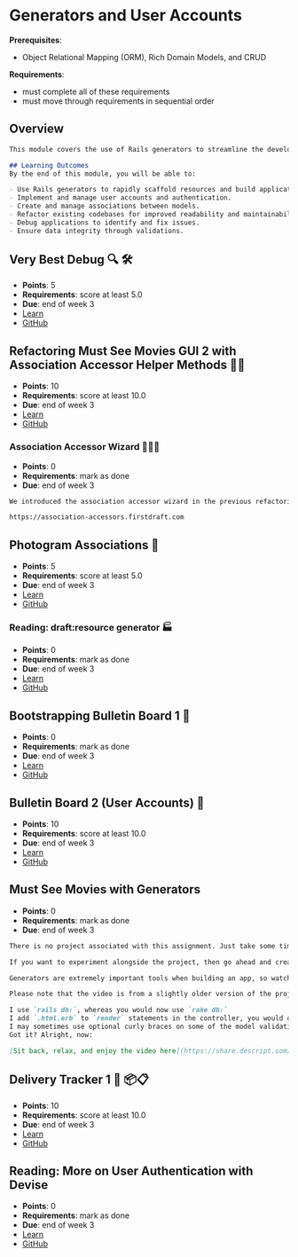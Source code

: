 # Generators and User Accounts

**Prerequisites**:
- Object Relational Mapping (ORM), Rich Domain Models, and CRUD

**Requirements**:
- must complete all of these requirements
- must move through requirements in sequential order

## Overview
```md
This module covers the use of Rails generators to streamline the development process, as well as the implementation of user accounts and authentication in your applications. You will learn to create and manage associations, refactor code, and bootstrap applications using generators. Additionally, this module introduces debugging techniques and best practices for ensuring data integrity.

## Learning Outcomes
By the end of this module, you will be able to:

- Use Rails generators to rapidly scaffold resources and build applications.
- Implement and manage user accounts and authentication.
- Create and manage associations between models.
- Refactor existing codebases for improved readability and maintainability.
- Debug applications to identify and fix issues.
- Ensure data integrity through validations.
```

## Very Best Debug 🔍 🛠️
- **Points**: 5
- **Requirements**: score at least 5.0
- **Due**: end of week 3
- [Learn](https://learn.firstdraft.com/lessons/155-very-best-debug)
- [GitHub](https://github.com/appdev-lessons/very-best-debug)

## Refactoring Must See Movies GUI 2 with Association Accessor Helper Methods 🔄🎥
- **Points**: 10
- **Requirements**: score at least 10.0
- **Due**: end of week 3
- [Learn](https://learn.firstdraft.com/lessons/156-refactoring-msm-gui-2)
- [GitHub](https://github.com/appdev-lessons/refactoring-msm-gui-2)

### Association Accessor Wizard 🧙‍♂️🔮
- **Points**: 0
- **Requirements**: mark as done
- **Due**: end of week 3
```md
We introduced the association accessor wizard in the previous refactoring project. [See the last six minutes beginning at 23:30 of this walkthrough video](https://share.descript.com/view/wy5mgzsL2WX) for a refresher on that tool, and keep this link handy to help you build your associations:

https://association-accessors.firstdraft.com
```

## Photogram Associations 📸
- **Points**: 5
- **Requirements**: score at least 5.0
- **Due**: end of week 3
- [Learn](https://learn.firstdraft.com/lessons/157-photogram-associations)
- [GitHub](https://github.com/appdev-lessons/photogram-associations)

<!-- TODO: clarify that draft:resource is only for our learning purposes-->
<!-- https://github.com/DPI-WE/curriculum/issues/14 -->
### Reading: draft:resource generator 🏭
- **Points**: 0
- **Requirements**:  mark as done
- **Due**: end of week 3
- [Learn](https://learn.firstdraft.com/lessons/133)
- [GitHub](https://github.com/appdev-lessons/draft-resource-generator)

## Bootstrapping Bulletin Board 1 📌
- **Points**: 0
- **Requirements**:  mark as done
- **Due**: end of week 3
- [Learn](https://learn.firstdraft.com/lessons/138-bootstrap-bulletin-board-1)
- [GitHub](https://github.com/appdev-lessons/bootstrap-bulletin-board-1)

## Bulletin Board 2 (User Accounts) 👥
- **Points**: 10 
- **Requirements**:  score at least 10.0
- **Due**: end of week 3
- [Learn](https://learn.firstdraft.com/lessons/137)
- [GitHub](https://github.com/appdev-lessons/bulletin-board-2)

## Must See Movies with Generators
- **Points**: 0
- **Requirements**:  mark as done
- **Due**: end of week 3
```md
There is no project associated with this assignment. Just take some time and watch this video, in which I build a Must See Movies application from scratch using generators.

If you want to experiment alongside the project, then go ahead and create new, blank repository [from our Rails 7 template here (give it whatever name you would like!)](https://github.com/new?template_name=rails-7-template&template_owner=appdev-projects).

Generators are extremely important tools when building an app, so watch carefully and write down any questions you have for discussion. The video brings together a lot of what you've learned up to this point!

Please note that the video is from a slightly older version of the project using Ruby version 2.7 and Rails version 6, so there will be some differences to how we've done things so far:

I use `rails db:`, whereas you would now use `rake db:`
I add `.html.erb` to `render` statements in the controller, you would drop these
I may sometimes use optional curly braces on some of the model validation and association accessors, you would drop these
Got it? Alright, now:

[Sit back, relax, and enjoy the video here](https://share.descript.com/view/vOLIJdopRSz).
```

<!-- TODO: maybe make this a mid-term exam? -->
<!-- https://github.com/DPI-WE/curriculum/issues/15 -->
## Delivery Tracker 1 🚚 📦📋
- **Points**: 10
- **Requirements**: score at least 10.0
- **Due**: end of week 3
- [Learn](https://learn.firstdraft.com/lessons/205-delivery-tracker-1)
- [GitHub](https://github.com/appdev-lessons/delivery-tracker-1)

## Reading: More on User Authentication with Devise
- **Points**: 0
- **Requirements**:  mark as done
- **Due**: end of week 3
- [Learn](https://learn.firstdraft.com/lessons/195-authentication-with-devise)
- [GitHub](https://github.com/appdev-lessons/authentication-with-devise)

